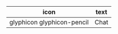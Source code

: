 icon                            |text
--------------------------------|--------
glyphicon glyphicon-pencil      |Chat
